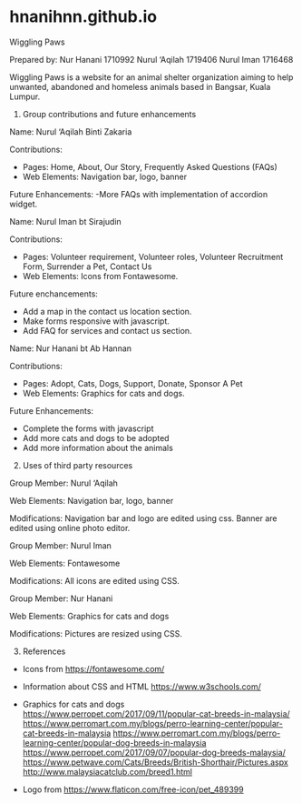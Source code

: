 # hnanihnn.github.io

Wiggling Paws	

Prepared by: 
Nur Hanani 1710992
Nurul ‘Aqilah 1719406
Nurul Iman 1716468

Wiggling Paws is a website for an animal shelter organization aiming to help unwanted, abandoned and homeless animals based in Bangsar, Kuala Lumpur. 


1. Group contributions and future enhancements

Name:
Nurul ‘Aqilah Binti Zakaria

Contributions:
- Pages: Home, About, Our Story, Frequently Asked Questions (FAQs)
- Web Elements: Navigation bar, logo, banner

Future Enhancements:
-More FAQs with implementation of accordion widget.


Name: 
Nurul Iman bt Sirajudin

Contributions:
- Pages: Volunteer requirement, Volunteer roles, Volunteer Recruitment Form, Surrender a Pet, Contact Us
- Web Elements: Icons from Fontawesome.

Future enchancements:
- Add a map in the contact us location section.
- Make forms responsive with javascript.
- Add FAQ for services and contact us section.


Name: 
Nur Hanani bt Ab Hannan

Contributions: 
- Pages: Adopt, Cats, Dogs, Support, Donate, Sponsor A Pet
- Web Elements: Graphics for cats and dogs.

Future Enhancements:
- Complete the forms with javascript
- Add more cats and dogs to be adopted
- Add more information about the animals 


2. Uses of third party resources 

Group Member:
Nurul ‘Aqilah

Web Elements:
Navigation bar, logo, banner

Modifications:
Navigation bar and logo are edited using css. Banner are edited using online photo 	editor.

Group Member:
Nurul Iman

Web Elements:
Fontawesome

Modifications:
All icons are edited using CSS.

Group Member:
Nur Hanani

Web Elements:
Graphics for cats and dogs

Modifications:
Pictures are resized using CSS.


3. References

- Icons from https://fontawesome.com/

- Information about CSS and HTML 
https://www.w3schools.com/ 

- Graphics for cats and dogs 
https://www.perropet.com/2017/09/11/popular-cat-breeds-in-malaysia/ 
https://www.perromart.com.my/blogs/perro-learning-center/popular-cat-breeds-in-malaysia
https://www.perromart.com.my/blogs/perro-learning-center/popular-dog-breeds-in-malaysia  
https://www.perropet.com/2017/09/07/popular-dog-breeds-malaysia/ 
https://www.petwave.com/Cats/Breeds/British-Shorthair/Pictures.aspx 
http://www.malaysiacatclub.com/breed1.html 

- Logo from https://www.flaticon.com/free-icon/pet_489399 
